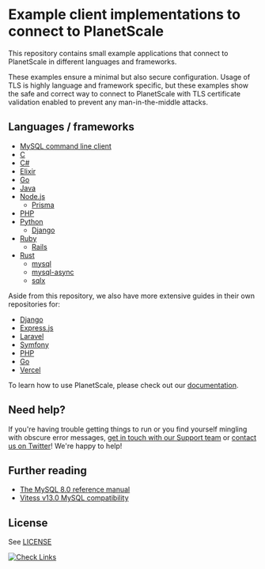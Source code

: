 # Example client implementations to connect to PlanetScale

This repository contains small example applications that connect to
PlanetScale in different languages and frameworks.

These examples ensure a minimal but also secure configuration. Usage of
TLS is highly language and framework specific, but these examples show
the safe and correct way to connect to PlanetScale with TLS certificate
validation enabled to prevent any man-in-the-middle attacks.

## Languages / frameworks

- [MySQL command line client](mysql)
- [C](c)
- [C#](c%23)
- [Elixir](elixir)
- [Go](go)
- [Java](java)
- [Node.js](nodejs)
  - [Prisma](nodejs/prisma)
- [PHP](php)
- [Python](python)
  - [Django](python/django)
- [Ruby](ruby)
  - [Rails](ruby/rails)
- [Rust](rust)
  - [mysql](rust/mysql)
  - [mysql-async](rust/mysql-async)
  - [sqlx](rust/sqlx)

Aside from this repository, we also have more extensive guides in their own
repositories for:

- [Django](https://github.com/planetscale/django-example)
- [Express.js](https://github.com/planetscale/express-example)
- [Laravel](https://github.com/planetscale/laravel-crud-mysql)
- [Symfony](https://github.com/planetscale/symfony-example)
- [PHP](https://github.com/planetscale/php-example)
- [Go](https://github.com/planetscale/golang-example)
- [Vercel](https://github.com/planetscale/vercel-integration-example)

To learn how to use PlanetScale, please check out our
[documentation](https://docs.planetscale.com).

## Need help?

If you're having trouble getting things to run or you find yourself mingling
with obscure error messages, [get in touch with our Support team](https://planetscale.com/support) or [contact us on Twitter](https://twitter.com/planetscalehelp)! We're
happy to help!

## Further reading

- [The MySQL 8.0 reference manual](https://dev.mysql.com/doc/refman/8.0/en/)
- [Vitess v13.0 MySQL compatibility](https://vitess.io/docs/13.0/reference/compatibility/mysql-compatibility/)

## License

See [LICENSE](LICENSE)

[![Check Links](https://github.com/planetscale/connection-examples/actions/workflows/links.yml/badge.svg)](https://github.com/planetscale/connection-examples/actions/workflows/links.yml)
